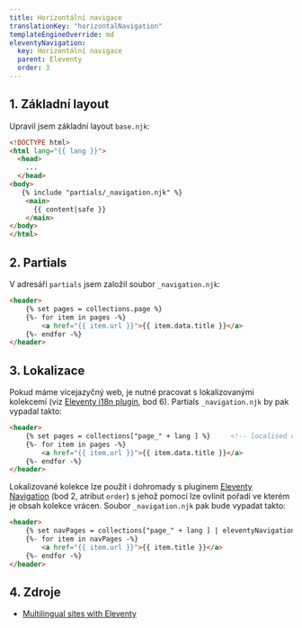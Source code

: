 ```yaml
---
title: Horizontální navigace
translationKey: "horizontalNavigation"
templateEngineOverride: md
eleventyNavigation:
  key: Horizontální navigace
  parent: Eleventy
  order: 3
---
```

## 1. Základní layout
Upravil jsem základní layout `base.njk`:

```html
<!DOCTYPE html>
<html lang="{{ lang }}">
  <head>
    ...
  </head>
<body>
   {% include "partials/_navigation.njk" %}
    <main>
      {{ content|safe }}
    </main>
</body>
</html>
```

## 2. Partials
V adresáři `partials` jsem založil soubor `_navigation.njk`:
```html
<header>
    {% set pages = collections.page %}
    {%- for item in pages -%}
        <a href="{{ item.url }}">{{ item.data.title }}</a>
    {%- endfor -%}
</header>
```

## 3. Lokalizace
Pokud máme vícejazyčný web, je nutné pracovat s lokalizovanými kolekcemi (viz [Eleventy i18n plugin](/cs/note/eleventy/eleventy-i18n-plugin), bod 6). Partials `_navigation.njk` by pak vypadal takto:
```html
<header>
    {% set pages = collections["page_" + lang ] %}     <!-- localised collection -->
    {%- for item in pages -%}
        <a href="{{ item.url }}">{{ item.data.title }}</a>
    {%- endfor -%}
</header>
```

Lokalizované kolekce lze použít i dohromady s pluginem [Eleventy Navigation](/cs/note/eleventy/eleventy-navigation-plugin/) (bod 2, atribut `order`) s jehož pomocí lze ovlinit pořadí ve kterém je obsah kolekce vrácen. Soubor `_navigation.njk` pak bude vypadat takto:  

```html
<header>
    {% set navPages = collections["page_" + lang ] | eleventyNavigation %}
    {%- for item in navPages -%}
        <a href="{{ item.url }}">{{ item.title }}</a>
    {%- endfor -%}
</header>
```

## 4. Zdroje
- [Multilingual sites with Eleventy](https://www.webstoemp.com/blog/multilingual-sites-eleventy/)